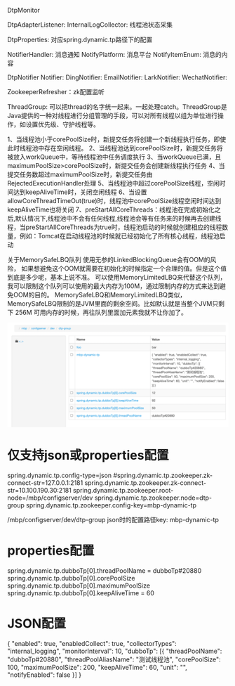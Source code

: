DtpMonitor

DtpAdapterListener:
InternalLogCollector: 线程池状态采集

DtpProperties: 对应spring.dynamic.tp路径下的配置


NotifierHandler: 消息通知
NotifyPlatform: 消息平台
NotifyItemEnum: 消息的内容

DtpNotifier
    Notifier:
        DingNotifier:
        EmailNotifier:
        LarkNotifier:
        WechatNotifier:


ZookeeperRefresher：zk配置监听



ThreadGroup: 可以把thread的名字统一起来。一起处理catch。ThreadGroup是Java提供的一种对线程进行分组管理的手段，可以对所有线程以组为单位进行操作，如设置优先级、守护线程等。






1、当线程池小于corePoolSize时，新提交任务将创建一个新线程执行任务，即使此时线程池中存在空闲线程。
2、当线程池达到corePoolSize时，新提交任务将被放入workQueue中，等待线程池中任务调度执行
3、当workQueue已满，且maximumPoolSize>corePoolSize时，新提交任务会创建新线程执行任务
4、当提交任务数超过maximumPoolSize时，新提交任务由RejectedExecutionHandler处理
5、当线程池中超过corePoolSize线程，空闲时间达到keepAliveTime时，关闭空闲线程
6、当设置allowCoreThreadTimeOut(true)时，线程池中corePoolSize线程空闲时间达到keepAliveTime也将关闭
7、preStartAllCoreThreads：线程池在完成初始化之后,默认情况下,线程池中不会有任何线程,线程池会等有任务来的时候再去创建线程，当preStartAllCoreThreads为true时，线程池启动的时候就创建相应的线程数量，例如：Tomcat在启动线程池的时候就已经初始化了所有核心线程，线程池启动



关于MemorySafeLBQ队列
    使用无参的LinkedBlockingQueue会有OOM的风险，
    如果想避免这个OOM就需要在初始化的时候指定一个合理的值。但是这个值到底是多少呢，基本上说不准。
    可以使用MemoryLimitedLBQ来代替这个队列，我可以限制这个队列可以使用的最大内存为100M，通过限制内存的方式来达到避免OOM的目的。
    MemorySafeLBQ和MemoryLimitedLBQ类似，MemorySafeLBQ限制的是JVM里面的剩余空间。比如默认就是当整个JVM只剩下 256M 可用内存的时候，再往队列里面加元素我就不让你加了。




![img.png](img.png)
# 仅支持json或properties配置
spring.dynamic.tp.config-type=json
#spring.dynamic.tp.zookeeper.zk-connect-str=127.0.0.1:2181
spring.dynamic.tp.zookeeper.zk-connect-str=10.100.190.30:2181
spring.dynamic.tp.zookeeper.root-node=/mbp/configserver/dev
spring.dynamic.tp.zookeeper.node=dtp-group
spring.dynamic.tp.zookeeper.config-key=mbp-dynamic-tp


/mbp/configserver/dev/dtp-group
json时的配置路径key: mbp-dynamic-tp


# properties配置
spring.dynamic.tp.dubboTp[0].threadPoolName = dubboTp#20880
spring.dynamic.tp.dubboTp[0].corePoolSize
spring.dynamic.tp.dubboTp[0].maximumPoolSize
spring.dynamic.tp.dubboTp[0].keepAliveTime = 60


# JSON配置
{
    "enabled": true,
    "enabledCollect": true,
    "collectorTypes": "internal_logging",
    "monitorInterval": 10,
    "dubboTp": [{
        "threadPoolName": "dubboTp#20880",
        "threadPoolAliasName": "测试线程池",
        "corePoolSize": 100,
        "maximumPoolSize": 200,
        "keepAliveTime": 60,
        "unit": "",
        "notifyEnabled": false
    }]
}

